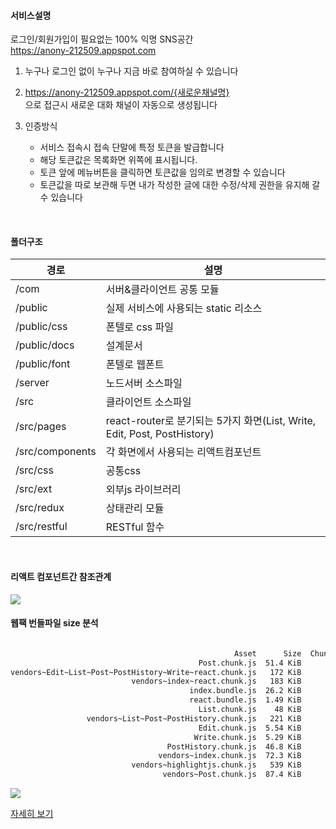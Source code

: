 #### 서비스설명
로그인/회원가입이 필요없는 100% 익명 SNS공간  
https://anony-212509.appspot.com

1. 누구나
로그인 없이 누구나 지금 바로 참여하실 수 있습니다

2. https://anony-212509.appspot.com/{새로운채널명}  
으로 접근시 새로운 대화 채널이 자동으로 생성됩니다

3. 인증방식
    - 서비스 접속시 접속 단말에 특정 토큰을 발급합니다
    - 해당 토큰값은 목록화면 위쪽에 표시됩니다.
    - 토큰 앞에 메뉴버튼을 클릭하면 토큰값을 임의로 변경할 수 있습니다
    - 토큰값을 따로 보관해 두면 내가 작성한 글에 대한 수정/삭제 권한을 유지해 갈 수 있습니다
    
    
<br>

#### 폴더구조
경로 | 설명
-- | --
/com | 서버&클라이언트 공통 모듈
/public | 실제 서비스에 사용되는 static 리소스
/public/css | 폰텔로 css 파일
/public/docs | 설계문서
/public/font | 폰텔로 웹폰트
/server | 노드서버 소스파일
/src | 클라이언트 소스파일
/src/pages | react-router로 분기되는 5가지 화면(List, Write, Edit, Post, PostHistory)
/src/components | 각 화면에서 사용되는 리액트컴포넌트
/src/css | 공통css
/src/ext | 외부js 라이브러리
/src/redux | 상태관리 모듈
/src/restful | RESTful 함수

<br>

#### 리액트 컴포넌트간 참조관계
<img src="https://anony-212509.appspot.com/docs/dependency.svg" />

<br>

#### 웹팩 번들파일 size 분석
```bash

                                                  Asset      Size  Chunks                    Chunk Names
                                          Post.chunk.js  51.4 KiB       6  [emitted]         Post
vendors~Edit~List~Post~PostHistory~Write~react.chunk.js   172 KiB       0  [emitted]         vendors~Edit~List~Post~PostHistory~Write~react
                           vendors~index~react.chunk.js   183 KiB       2  [emitted]         vendors~index~react
                                        index.bundle.js  26.2 KiB       3  [emitted]         index
                                        react.bundle.js  1.49 KiB       4  [emitted]         react
                                          List.chunk.js    48 KiB       5  [emitted]         List
                 vendors~List~Post~PostHistory.chunk.js   221 KiB       1  [emitted]         vendors~List~Post~PostHistory
                                          Edit.chunk.js  5.54 KiB       7  [emitted]         Edit
                                         Write.chunk.js  5.29 KiB       8  [emitted]         Write
                                   PostHistory.chunk.js  46.8 KiB       9  [emitted]         PostHistory
                                 vendors~index.chunk.js  72.3 KiB      10  [emitted]         vendors~index
                           vendors~highlightjs.chunk.js   539 KiB      11  [emitted]  [big]  vendors~highlightjs
                                  vendors~Post.chunk.js  87.4 KiB      12  [emitted]         vendors~Post
```

<img src="https://anony-212509.appspot.com/docs/size_thumb.png" />

[자세히 보기](https://anony-212509.appspot.com/docs/size_prod.html)

<br>

